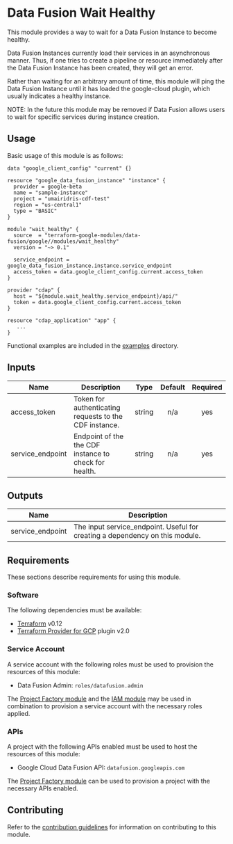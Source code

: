 # Data Fusion Wait Healthy

This module provides a way to wait for a Data Fusion Instance to become healthy.

Data Fusion Instances currently load their services in an asynchronous
manner. Thus, if one tries to create a pipeline or resource immediately after
the Data Fusion Instance has been created, they will get an error.

Rather than waiting for an arbitrary amount of time, this module will ping the
Data Fusion Instance until it has loaded the google-cloud plugin, which usually
indicates a healthy instance.

NOTE: In the future this module may be removed if Data Fusion allows users to
wait for specific services during instance creation.

## Usage

Basic usage of this module is as follows:

```hcl
data "google_client_config" "current" {}

resource "google_data_fusion_instance" "instance" {
  provider = google-beta
  name = "sample-instance"
  project = "umairidris-cdf-test"
  region = "us-central1"
  type = "BASIC"
}

module "wait_healthy" {
  source  = "terraform-google-modules/data-fusion/google//modules/wait_healthy"
  version = "~> 0.1"

  service_endpoint = google_data_fusion_instance.instance.service_endpoint
  access_token = data.google_client_config.current.access_token
}

provider "cdap" {
  host = "${module.wait_healthy.service_endpoint}/api/"
  token = data.google_client_config.current.access_token
}

resource "cdap_application" "app" {
   ...
}
```

Functional examples are included in the
[examples](./examples/) directory.

<!-- BEGINNING OF PRE-COMMIT-TERRAFORM DOCS HOOK -->
## Inputs

| Name | Description | Type | Default | Required |
|------|-------------|:----:|:-----:|:-----:|
| access\_token | Token for authenticating requests to the CDF instance. | string | n/a | yes |
| service\_endpoint | Endpoint of the the CDF instance to check for health. | string | n/a | yes |

## Outputs

| Name | Description |
|------|-------------|
| service\_endpoint | The input service_endpoint. Useful for creating a dependency on this module. |

<!-- END OF PRE-COMMIT-TERRAFORM DOCS HOOK -->

## Requirements

These sections describe requirements for using this module.

### Software

The following dependencies must be available:

- [Terraform][terraform] v0.12
- [Terraform Provider for GCP][terraform-provider-gcp] plugin v2.0

### Service Account

A service account with the following roles must be used to provision
the resources of this module:

- Data Fusion Admin: `roles/datafusion.admin`

The [Project Factory module][project-factory-module] and the
[IAM module][iam-module] may be used in combination to provision a
service account with the necessary roles applied.

### APIs

A project with the following APIs enabled must be used to host the
resources of this module:

- Google Cloud Data Fusion API: `datafusion.googleapis.com`

The [Project Factory module][project-factory-module] can be used to
provision a project with the necessary APIs enabled.

## Contributing

Refer to the [contribution guidelines](./CONTRIBUTING.md) for
information on contributing to this module.

[iam-module]: https://registry.terraform.io/modules/terraform-google-modules/iam/google
[project-factory-module]: https://registry.terraform.io/modules/terraform-google-modules/project-factory/google
[terraform-provider-gcp]: https://www.terraform.io/docs/providers/google/index.html
[terraform]: https://www.terraform.io/downloads.html
